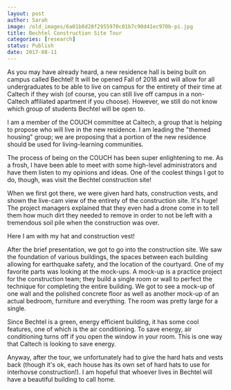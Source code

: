 ```yaml
---
layout: post
author: Sarah
image: /old_images/6a01b8d28f2955970c01b7c90d41ec970b-pi.jpg
title: Bechtel Construction Site Tour
categories: [research]
status: Publish
date: 2017-08-11
---
```



As you may have already heard, a new residence hall is being built on campus called Bechtel! It will be opened Fall of 2018 and will allow for all undergraduates to be able to live on campus for the entirety of their time at Caltech if they wish (of course, you can still live off campus in a non-Caltech affiliated apartment if you choose). However, we still do not know which group of students Bechtel will be open to.

I am a member of the COUCH committee at Caltech, a group that is helping to propose who will live in the new residence. I am leading the "themed housing" group; we are proposing that a portion of the new residence should be used for living-learning communities.

The process of being on the COUCH has been super enlightening to me. As a frosh, I have been able to meet with some high-level administrators and have them listen to my opinions and ideas. One of the coolest things I got to do, though, was visit the Bechtel construction site!

When we first got there, we were given hard hats, construction vests, and shown the live-cam view of the entirety of the construction site. It's huge! The project managers explained that they even had a drone come in to tell them how much dirt they needed to remove in order to not be left with a tremendous soil pile when the construction was over.

Here I am with my hat and construction vest!

After the brief presentation, we got to go into the construction site. We saw the foundation of various buildings, the spaces between each building allowing for earthquake safety, and the location of the courtyard. One of my favorite parts was looking at the mock-ups. A mock-up is a practice project for the construction team; they build a single room or wall to perfect the technique for completing the entire building. We got to see a mock-up of one wall and the polished concrete floor as well as another mock-up of an actual bedroom, furniture and everything. The room was pretty large for a single.

Since Bechtel is a green, energy efficient building, it has some cool features, one of which is the air conditioning. To save energy, air conditioning turns off if you open the window in your room. This is one way that Caltech is looking to save energy.

Anyway, after the tour, we unfortunately had to give the hard hats and vests back (though it's ok, each house has its own set of hard hats to use for interhovse construction!). I am hopeful that whoever lives in Bechtel will have a beautiful building to call home.

